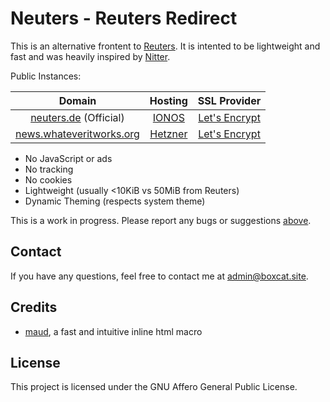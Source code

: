 # Neuters - Reuters Redirect

This is an alternative frontent to [Reuters](https://reuters.com/). It is intented to be lightweight and fast and was heavily inspired by [Nitter](https://nitter.net/).

Public Instances:

| Domain                                                                      | Hosting                                   | SSL Provider                                                                                    |
|:---------------------------------------------------------------------------:|:-----------------------------------------:|:-----------------------------------------------------------------------------------------------:|
| [neuters.de](https://neuters.de/) (Official)                                | [IONOS](https://www.ionos.com/)          | [Let's Encrypt](https://www.ssllabs.com/ssltest/analyze.html?d=neuters.de)                       |
| [news.whateveritworks.org](https://neuters.de/)                               | [Hetzner](https://www.hetzner.com)          | [Let's Encrypt](https://www.ssllabs.com/ssltest/analyze.html?d=news.whateveritworks.org)         |

* No JavaScript or ads
* No tracking
* No cookies
* Lightweight (usually <10KiB vs 50MiB from Reuters)
* Dynamic Theming (respects system theme)

This is a work in progress. Please report any bugs or suggestions [above](https://github.com/HookedBehemoth/supreme-waffle/issues).

## Contact
If you have any questions, feel free to contact me at [admin@boxcat.site](mailto:admin@boxcat.site).

## Credits
* [maud](https://github.com/lambda-fairy/maud), a fast and intuitive inline html macro

## License
This project is licensed under the GNU Affero General Public License.
